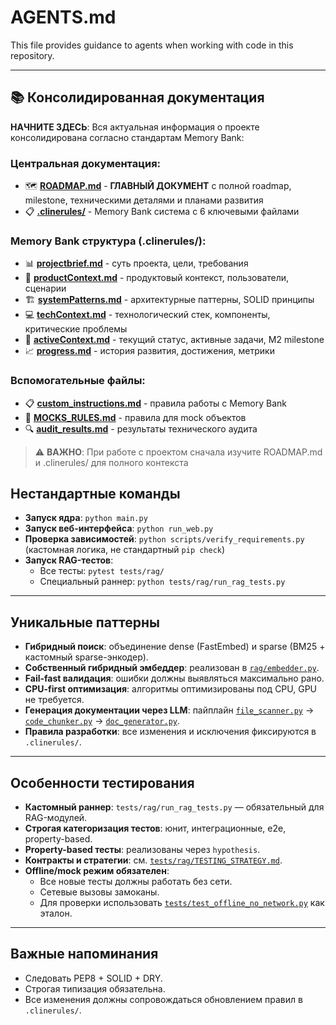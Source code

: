 # AGENTS.md

This file provides guidance to agents when working with code in this repository.

---

## 📚 Консолидированная документация

**НАЧНИТЕ ЗДЕСЬ**: Вся актуальная информация о проекте консолидирована согласно стандартам Memory Bank:

### Центральная документация:
- 🗺️ **[ROADMAP.md](ROADMAP.md)** - **ГЛАВНЫЙ ДОКУМЕНТ** с полной roadmap, milestone, техническими деталями и планами развития
- 📋 **[.clinerules/](.clinerules/)** - Memory Bank система с 6 ключевыми файлами

### Memory Bank структура (.clinerules/):
- 📊 **[projectbrief.md](.clinerules/projectbrief.md)** - суть проекта, цели, требования
- 🎯 **[productContext.md](.clinerules/productContext.md)** - продуктовый контекст, пользователи, сценарии  
- 🏗️ **[systemPatterns.md](.clinerules/systemPatterns.md)** - архитектурные паттерны, SOLID принципы
- 💻 **[techContext.md](.clinerules/techContext.md)** - технологический стек, компоненты, критические проблемы
- 🔄 **[activeContext.md](.clinerules/activeContext.md)** - текущий статус, активные задачи, M2 milestone
- 📈 **[progress.md](.clinerules/progress.md)** - история развития, достижения, метрики

### Вспомогательные файлы:
- 📋 **[custom_instructions.md](.clinerules/custom_instructions.md)** - правила работы с Memory Bank
- 🧪 **[MOCKS_RULES.md](.clinerules/MOCKS_RULES.md)** - правила для mock объектов
- 🔍 **[audit_results.md](.clinerules/audit_results.md)** - результаты технического аудита

> ⚠️ **ВАЖНО**: При работе с проектом сначала изучите ROADMAP.md и .clinerules/ для полного контекста


## Нестандартные команды
- **Запуск ядра**: `python main.py`  
- **Запуск веб-интерфейса**: `python run_web.py`  
- **Проверка зависимостей**: `python scripts/verify_requirements.py` (кастомная логика, не стандартный `pip check`)  
- **Запуск RAG-тестов**:  
  - Все тесты: `pytest tests/rag/`  
  - Специальный раннер: `python tests/rag/run_rag_tests.py`  

---

## Уникальные паттерны
- **Гибридный поиск**: объединение dense (FastEmbed) и sparse (BM25 + кастомный sparse-энкодер).  
- **Собственный гибридный эмбеддер**: реализован в [`rag/embedder.py`](rag/embedder.py).  
- **Fail-fast валидация**: ошибки должны выявляться максимально рано.  
- **CPU-first оптимизация**: алгоритмы оптимизированы под CPU, GPU не требуется.  
- **Генерация документации через LLM**: пайплайн [`file_scanner.py`](file_scanner.py) → [`code_chunker.py`](code_chunker.py) → [`doc_generator.py`](doc_generator.py).  
- **Правила разработки**: все изменения и исключения фиксируются в `.clinerules/`.  

---

## Особенности тестирования
- **Кастомный раннер**: `tests/rag/run_rag_tests.py` — обязательный для RAG-модулей.  
- **Строгая категоризация тестов**: юнит, интеграционные, e2e, property-based.  
- **Property-based тесты**: реализованы через `hypothesis`.
- **Контракты и стратегии**: см. [`tests/rag/TESTING_STRATEGY.md`](tests/rag/TESTING_STRATEGY.md).
- **Offline/mock режим обязателен**:
  - Все новые тесты должны работать без сети.
  - Сетевые вызовы замоканы.
  - Для проверки использовать [`tests/test_offline_no_network.py`](tests/test_offline_no_network.py) как эталон.

---

## Важные напоминания
- Следовать PEP8 + SOLID + DRY.  
- Строгая типизация обязательна.  
- Все изменения должны сопровождаться обновлением правил в `.clinerules/`.
